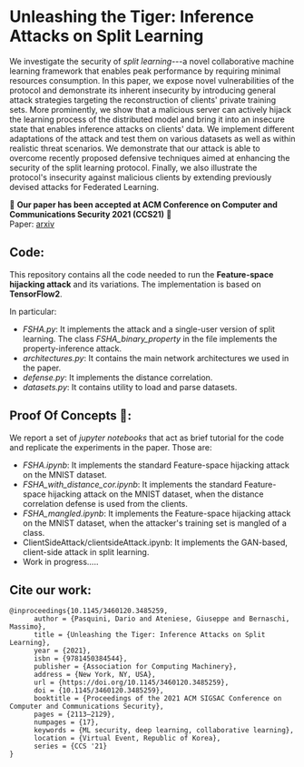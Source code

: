 # Unleashing the Tiger: Inference Attacks on Split Learning
We investigate the security of *split learning*---a novel collaborative machine learning framework that enables peak performance by requiring minimal resources consumption. In this paper, we expose novel vulnerabilities of the protocol and demonstrate its inherent insecurity by introducing general attack strategies targeting the reconstruction of clients' private training sets. More prominently, we show that a malicious server can actively hijack the learning process of the distributed model and bring it into an insecure state that enables inference attacks on clients' data. We implement different adaptations of the attack and test them on various datasets as well as within realistic threat scenarios. We demonstrate that our attack is able to overcome recently proposed defensive techniques aimed at enhancing the security of the split learning protocol. Finally, we also illustrate the protocol's insecurity against malicious clients by extending previously devised attacks for Federated Learning.

🎉 **Our paper has been accepted at ACM Conference on Computer and Communications Security 2021 (CCS21)** 🎉 <br>
Paper: [arxiv](https://arxiv.org/abs/2012.02670)

## Code:

This repository contains all the code needed to run the **Feature-space hijacking attack** and its variations. The implementation is based on **TensorFlow2**.

In particular:

*  *FSHA.py*: It implements the attack and a single-user version of split learning. The class *FSHA_binary_property* in the file implements the property-inference attack.
* *architectures.py*: It contains the main network architectures we used in the paper.
* *defense.py*: It implements the distance correlation.
* *datasets.py*: It contains utility to load and parse datasets.

## Proof Of Concepts 🐯:

We report a set of *jupyter notebooks* that act as brief tutorial for the code and replicate the experiments in the paper. Those are:

* *FSHA.ipynb*: It implements the standard Feature-space hijacking attack on the MNIST dataset.
* *FSHA_with_distance_cor.ipynb*: It implements the standard Feature-space hijacking attack on the MNIST dataset, when the distance correlation defense is used from the clients.
* *FSHA_mangled.ipynb*: It implements the Feature-space hijacking attack on the MNIST dataset, when the attacker's training set is mangled of a class.
* ClientSideAttack/clientsideAttack.ipynb: It implements the GAN-based, client-side attack in split learning.
* Work in progress.....

## Cite our work:
```
@inproceedings{10.1145/3460120.3485259,
      author = {Pasquini, Dario and Ateniese, Giuseppe and Bernaschi, Massimo},
      title = {Unleashing the Tiger: Inference Attacks on Split Learning},
      year = {2021},
      isbn = {9781450384544},
      publisher = {Association for Computing Machinery},
      address = {New York, NY, USA},
      url = {https://doi.org/10.1145/3460120.3485259},
      doi = {10.1145/3460120.3485259},
      booktitle = {Proceedings of the 2021 ACM SIGSAC Conference on Computer and Communications Security},
      pages = {2113–2129},
      numpages = {17},
      keywords = {ML security, deep learning, collaborative learning},
      location = {Virtual Event, Republic of Korea},
      series = {CCS '21}
}
```
